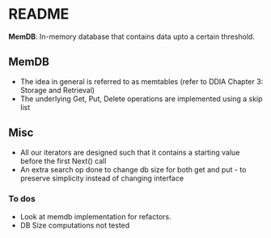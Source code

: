# README


**MemDB**: In-memory database that contains data upto a certain threshold.

## MemDB

- The idea in general is referred to as memtables (refer to DDIA Chapter 3: Storage and Retrieval)
- The underlying Get, Put, Delete operations are implemented using a skip list

## Misc
- All our iterators are designed such that it contains a starting value before the first Next() call
- An extra search op done to change db size for both get and put - to preserve simplicity instead of changing interface

### To dos
- Look at memdb implementation for refactors.
- DB Size computations not tested